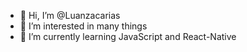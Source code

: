 - 👋 Hi, I’m @Luanzacarias
- 👀 I’m interested in many things
- 🌱 I’m currently learning JavaScript and React-Native

<!---
Luanzacarias/Luanzacarias is a ✨ special ✨ repository because its `README.md` (this file) appears on your GitHub profile.
You can click the Preview link to take a look at your changes.
---

